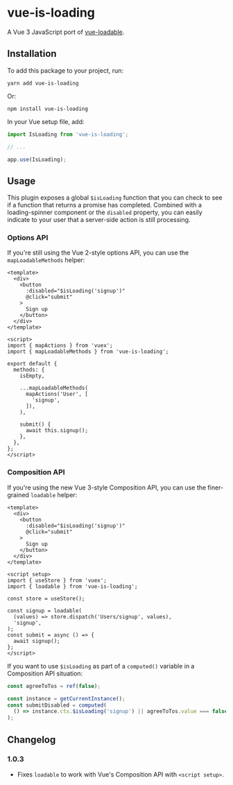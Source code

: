 # vue-is-loading

A Vue 3 JavaScript port of [vue-loadable](https://github.com/VitorLuizC/vue-loadable).

## Installation

To add this package to your project, run:

`yarn add vue-is-loading`

Or:

`npm install vue-is-loading`

In your Vue setup file, add:

```javascript
import IsLoading from 'vue-is-loading';

// ...

app.use(IsLoading);
````

## Usage

This plugin exposes a global `$isLoading` function that you can check to see if a function that returns a promise has completed.  Combined with a loading-spinner component or the `disabled` property, you can easily indicate to your user that a server-side action is still processing.

### Options API

If you're still using the Vue 2-style options API, you can use the `mapLoadableMethods` helper:

```vue
<template>
  <div>
    <button
      :disabled="$isLoading('signup')"
      @click="submit"
    >
      Sign up
    </button>
  </div>
</template>

<script>
import { mapActions } from 'vuex';
import { mapLoadableMethods } from 'vue-is-loading';

export default {
  methods: {
    isEmpty,

    ...mapLoadableMethods(
      mapActions('User', [
        'signup',
      ]),
    ),

    submit() {
      await this.signup();
    },
  },
};
</script>
```

### Composition API

If you're using the new Vue 3-style Composition API, you can use the finer-grained `loadable` helper:

```vue
<template>
  <div>
    <button
      :disabled="$isLoading('signup')"
      @click="submit"
    >
      Sign up
    </button>
  </div>
</template>

<script setup>
import { useStore } from 'vuex';
import { loadable } from 'vue-is-loading';

const store = useStore();

const signup = loadable(
  (values) => store.dispatch('Users/signup', values),
  'signup',
);
const submit = async () => {
  await signup();
};
</script>
```

If you want to use `$isLoading` as part of a `computed()` variable in a Composition API situation:

```javascript
const agreeToTos = ref(false);

const instance = getCurrentInstance();
const submitDisabled = computed(
  () => instance.ctx.$isLoading('signup') || agreeToTos.value === false,
);
```

## Changelog

### 1.0.3

- Fixes `loadable` to work with Vue's Composition API with `<script setup>`.